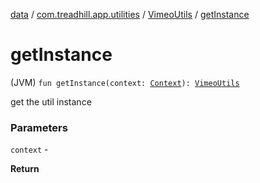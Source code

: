 [data](../../index.md) / [com.treadhill.app.utilities](../index.md) / [VimeoUtils](index.md) / [getInstance](./get-instance.md)

# getInstance

(JVM) `fun getInstance(context: `[`Context`](https://developer.android.com/reference/android/content/Context.html)`): `[`VimeoUtils`](index.md)

get the util instance

### Parameters

`context` -

**Return**


